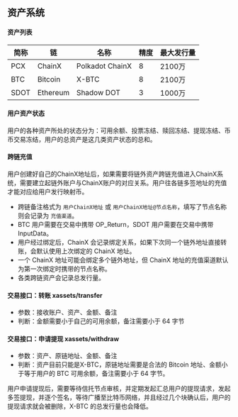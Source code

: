 ## 资产系统

#### 资产列表

| 简称 | 链 | 名称 | 精度 | 最大发行量 |
| ---- | ---- | ---- | ---- | ---- |
| PCX | ChainX | Polkadot ChainX | 8 | 2100万 |
| BTC | Bitcoin | X-BTC | 8 | 2100万 |
| SDOT | Ethereum | Shadow DOT | 3 | 1000万 |

#### 用户资产状态

用户的各种资产所处的状态分为：可用余额、投票冻结、赎回冻结、提现冻结、币币交易冻结，用户的总资产是这几类资产状态的总和。

#### 跨链充值

用户创建好自己的ChainX地址后，如果需要将链外资产跨链充值进入ChainX系统，需要建立起链外账户与ChainX账户的对应关系。用户往各链多签地址的充值才能对应给用户发行映射币。

* 跨链备注格式为 `用户ChainX地址` 或 `用户ChainX地址@节点名称`，填写了节点名称则会记录为 `充值渠道`。
* BTC 用户需要在交易中携带 OP_Return，SDOT 用户需要在交易中携带 InputData。
* 用户经过绑定后，ChainX 会记录绑定关系，如果下次同一个链外地址直接转账，会默认使用上次绑定的 ChainX 地址。
* 一个 ChainX 地址可能会绑定多个链外地址，但 ChainX 地址的充值渠道默认为第一次绑定时携带的节点名称。
* 各类跨链资产会记录总发行量。

#### 交易接口：转账 xassets/transfer

* 参数：接收账户、资产、金额、备注
* 判断：金额需要小于自己的可用余额，备注需要小于 64 字节

#### 交易接口：申请提现 xassets/withdraw

* 参数：资产、原链地址、金额、备注
* 判断：资产目前只能是X-BTC，原链地址需要是合法的 Bitcoin 地址、金额小于等于用户的 BTC 可用余额，备注需要小于 64 字节。

用户申请提现后，需要等待信托节点审核，并定期发起汇总用户的提现请求，发起多签提现，并逐个签名，等待广播至比特币网络，并且经过几个块确认后，用户的提现请求就会被删除，X-BTC 的总发行量也会降低。